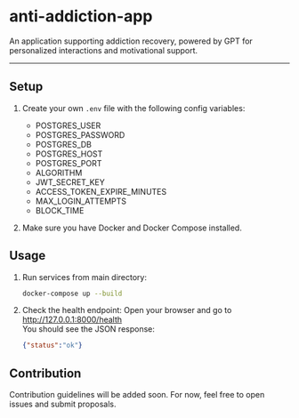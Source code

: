 # anti-addiction-app

An application supporting addiction recovery, powered by GPT for personalized interactions and motivational support.

---

## Setup

1. Create your own `.env` file with the following config variables:
    - POSTGRES_USER
    - POSTGRES_PASSWORD
    - POSTGRES_DB
    - POSTGRES_HOST
    - POSTGRES_PORT
    - ALGORITHM
    - JWT_SECRET_KEY
    - ACCESS_TOKEN_EXPIRE_MINUTES
    - MAX_LOGIN_ATTEMPTS
    - BLOCK_TIME

2. Make sure you have Docker and Docker Compose installed.

## Usage

1. Run services from main directory:
    ```bash
    docker-compose up --build
    ```

2. Check the health endpoint:
    Open your browser and go to http://127.0.0.1:8000/health  
    You should see the JSON response:  
    ```json
    {"status":"ok"}
    ```
    
## Contribution

Contribution guidelines will be added soon.
For now, feel free to open issues and submit proposals.